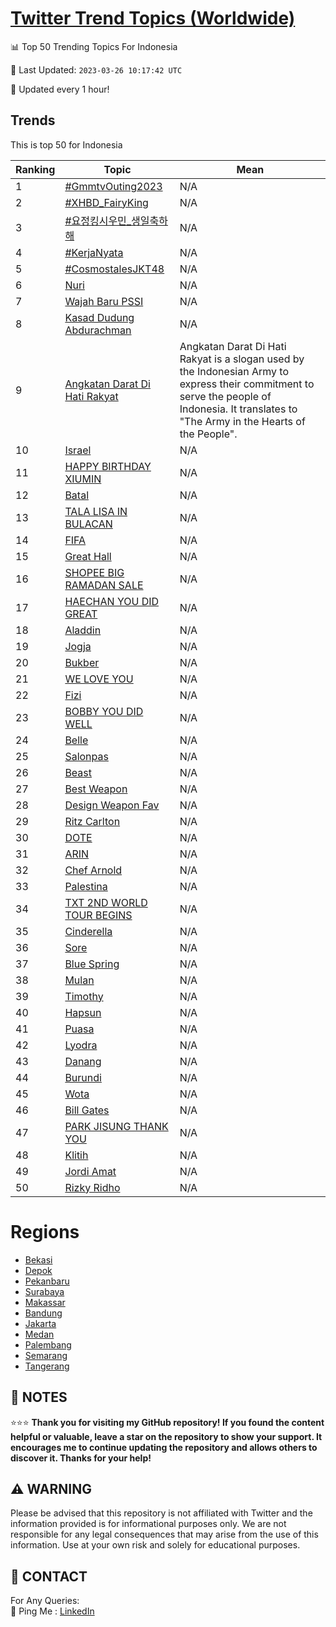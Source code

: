 [Twitter Trend Topics (Worldwide)](https://github.com/ErcinDedeoglu/Twitter-Trend-Topics)
==========


📊 Top 50 Trending Topics For Indonesia

📆 Last Updated: `2023-03-26 10:17:42 UTC`

🔧 Updated every 1 hour!


## Trends

This is top 50 for Indonesia

| Ranking | Topic | Mean |
| ------- | ------------ | ------------ |
| 1 | [#GmmtvOuting2023](http://twitter.com/search?q=%23GmmtvOuting2023) | N/A |
| 2 | [#XHBD_FairyKing](http://twitter.com/search?q=%23XHBD_FairyKing) | N/A |
| 3 | [#요정킹시우민_생일축하해](http://twitter.com/search?q=%23%ec%9a%94%ec%a0%95%ed%82%b9%ec%8b%9c%ec%9a%b0%eb%af%bc_%ec%83%9d%ec%9d%bc%ec%b6%95%ed%95%98%ed%95%b4) | N/A |
| 4 | [#KerjaNyata](http://twitter.com/search?q=%23KerjaNyata) | N/A |
| 5 | [#CosmostalesJKT48](http://twitter.com/search?q=%23CosmostalesJKT48) | N/A |
| 6 | [Nuri](http://twitter.com/search?q=Nuri) | N/A |
| 7 | [Wajah Baru PSSI](http://twitter.com/search?q=Wajah+Baru+PSSI) | N/A |
| 8 | [Kasad Dudung Abdurachman](http://twitter.com/search?q=Kasad+Dudung+Abdurachman) | N/A |
| 9 | [Angkatan Darat Di Hati Rakyat](http://twitter.com/search?q=Angkatan+Darat+Di+Hati+Rakyat) | Angkatan Darat Di Hati Rakyat is a slogan used by the Indonesian Army to express their commitment to serve the people of Indonesia. It translates to "The Army in the Hearts of the People". |
| 10 | [Israel](http://twitter.com/search?q=Israel) | N/A |
| 11 | [HAPPY BIRTHDAY XIUMIN](http://twitter.com/search?q=HAPPY+BIRTHDAY+XIUMIN) | N/A |
| 12 | [Batal](http://twitter.com/search?q=Batal) | N/A |
| 13 | [TALA LISA IN BULACAN](http://twitter.com/search?q=TALA+LISA+IN+BULACAN) | N/A |
| 14 | [FIFA](http://twitter.com/search?q=FIFA) | N/A |
| 15 | [Great Hall](http://twitter.com/search?q=Great+Hall) | N/A |
| 16 | [SHOPEE BIG RAMADAN SALE](http://twitter.com/search?q=SHOPEE+BIG+RAMADAN+SALE) | N/A |
| 17 | [HAECHAN YOU DID GREAT](http://twitter.com/search?q=HAECHAN+YOU+DID+GREAT) | N/A |
| 18 | [Aladdin](http://twitter.com/search?q=Aladdin) | N/A |
| 19 | [Jogja](http://twitter.com/search?q=Jogja) | N/A |
| 20 | [Bukber](http://twitter.com/search?q=Bukber) | N/A |
| 21 | [WE LOVE YOU](http://twitter.com/search?q=WE+LOVE+YOU) | N/A |
| 22 | [Fizi](http://twitter.com/search?q=Fizi) | N/A |
| 23 | [BOBBY YOU DID WELL](http://twitter.com/search?q=BOBBY+YOU+DID+WELL) | N/A |
| 24 | [Belle](http://twitter.com/search?q=Belle) | N/A |
| 25 | [Salonpas](http://twitter.com/search?q=Salonpas) | N/A |
| 26 | [Beast](http://twitter.com/search?q=Beast) | N/A |
| 27 | [Best Weapon](http://twitter.com/search?q=Best+Weapon) | N/A |
| 28 | [Design Weapon Fav](http://twitter.com/search?q=Design+Weapon+Fav) | N/A |
| 29 | [Ritz Carlton](http://twitter.com/search?q=Ritz+Carlton) | N/A |
| 30 | [DOTE](http://twitter.com/search?q=DOTE) | N/A |
| 31 | [ARIN](http://twitter.com/search?q=ARIN) | N/A |
| 32 | [Chef Arnold](http://twitter.com/search?q=Chef+Arnold) | N/A |
| 33 | [Palestina](http://twitter.com/search?q=Palestina) | N/A |
| 34 | [TXT 2ND WORLD TOUR BEGINS](http://twitter.com/search?q=TXT+2ND+WORLD+TOUR+BEGINS) | N/A |
| 35 | [Cinderella](http://twitter.com/search?q=Cinderella) | N/A |
| 36 | [Sore](http://twitter.com/search?q=Sore) | N/A |
| 37 | [Blue Spring](http://twitter.com/search?q=Blue+Spring) | N/A |
| 38 | [Mulan](http://twitter.com/search?q=Mulan) | N/A |
| 39 | [Timothy](http://twitter.com/search?q=Timothy) | N/A |
| 40 | [Hapsun](http://twitter.com/search?q=Hapsun) | N/A |
| 41 | [Puasa](http://twitter.com/search?q=Puasa) | N/A |
| 42 | [Lyodra](http://twitter.com/search?q=Lyodra) | N/A |
| 43 | [Danang](http://twitter.com/search?q=Danang) | N/A |
| 44 | [Burundi](http://twitter.com/search?q=Burundi) | N/A |
| 45 | [Wota](http://twitter.com/search?q=Wota) | N/A |
| 46 | [Bill Gates](http://twitter.com/search?q=Bill+Gates) | N/A |
| 47 | [PARK JISUNG THANK YOU](http://twitter.com/search?q=PARK+JISUNG+THANK+YOU) | N/A |
| 48 | [Klitih](http://twitter.com/search?q=Klitih) | N/A |
| 49 | [Jordi Amat](http://twitter.com/search?q=Jordi+Amat) | N/A |
| 50 | [Rizky Ridho](http://twitter.com/search?q=Rizky+Ridho) | N/A |



# Regions

* [Bekasi](</Indonesia/Bekasi.md>)
* [Depok](</Indonesia/Depok.md>)
* [Pekanbaru](</Indonesia/Pekanbaru.md>)
* [Surabaya](</Indonesia/Surabaya.md>)
* [Makassar](</Indonesia/Makassar.md>)
* [Bandung](</Indonesia/Bandung.md>)
* [Jakarta](</Indonesia/Jakarta.md>)
* [Medan](</Indonesia/Medan.md>)
* [Palembang](</Indonesia/Palembang.md>)
* [Semarang](</Indonesia/Semarang.md>)
* [Tangerang](</Indonesia/Tangerang.md>)



## 📝 NOTES

⭐⭐⭐ **Thank you for visiting my GitHub repository! If you found the content helpful or valuable, leave a star on the repository to show your support. It encourages me to continue updating the repository and allows others to discover it. Thanks for your help!**


## ⚠️ WARNING

Please be advised that this repository is not affiliated with Twitter and the information provided is for informational purposes only. We are not responsible for any legal consequences that may arise from the use of this information. Use at your own risk and solely for educational purposes.


## 📨 CONTACT

 For Any Queries:  
            🏓 Ping Me : [LinkedIn](https://www.linkedin.com/in/ercindedeoglu/)
